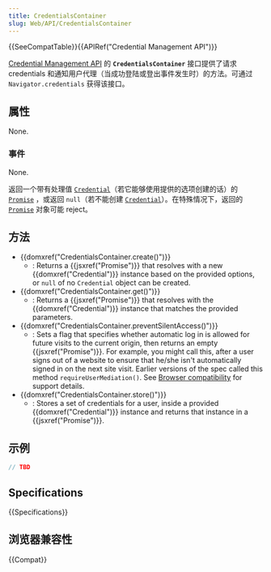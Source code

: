 ```yaml
---
title: CredentialsContainer
slug: Web/API/CredentialsContainer
---
```


{{SeeCompatTable}}{{APIRef("Credential Management API")}}

[Credential Management API](/zh-CN/docs/Web/API/Credential_Management_API) 的 **`CredentialsContainer`** 接口提供了请求 credentials 和通知用户代理（当成功登陆或登出事件发生时）的方法。可通过 `Navigator.credentials` 获得该接口。

## 属性

None.

### 事件

None.

返回一个带有处理值 [`Credential`](https://w3c.github.io/webappsec-credential-management/#credential)（若它能够使用提供的选项创建的话）的 [`Promise`](https://heycam.github.io/webidl/#idl-promise) ，或返回 `null`（若不能创建 [`Credential`](https://w3c.github.io/webappsec-credential-management/#credential)）。在特殊情况下，返回的 [`Promise`](https://heycam.github.io/webidl/#idl-promise) 对象可能 reject。

## 方法

- {{domxref("CredentialsContainer.create()")}}
  - : Returns a {{jsxref("Promise")}} that resolves with a new {{domxref("Credential")}} instance based on the provided options, or `null` of no `Credential` object can be created.
- {{domxref("CredentialsContainer.get()")}}
  - : Returns a {{jsxref("Promise")}} that resolves with the {{domxref("Credential")}} instance that matches the provided parameters.
- {{domxref("CredentialsContainer.preventSilentAccess()")}}
  - : Sets a flag that specifies whether automatic log in is allowed for future visits to the current origin, then returns an empty {{jsxref("Promise")}}. For example, you might call this, after a user signs out of a website to ensure that he/she isn't automatically signed in on the next site visit. Earlier versions of the spec called this method `requireUserMediation()`. See [Browser compatibility](#浏览器兼容性) for support details.
- {{domxref("CredentialsContainer.store()")}}
  - : Stores a set of credentials for a user, inside a provided {{domxref("Credential")}} instance and returns that instance in a {{jsxref("Promise")}}.

## 示例

```js
// TBD
```

## Specifications

{{Specifications}}

## 浏览器兼容性

{{Compat}}
